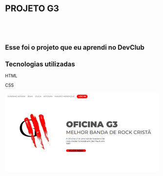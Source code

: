 <h1>PROJETO G3</h1>
<br>
<br>
<br>
<h2>Esse foi o projeto que eu aprendi no <a herf="https://rodolfomori.com.br/devclub">DevClub</a></h2>

<h2>Tecnologias utilizadas </h2>
<p> HTML </p>
<p> CSS </p>

<img src="https://github.com/islopes/Projeto-G3/blob/main/PROJETO%2001/Imagem%20g3%20PC.png?raw=true">
